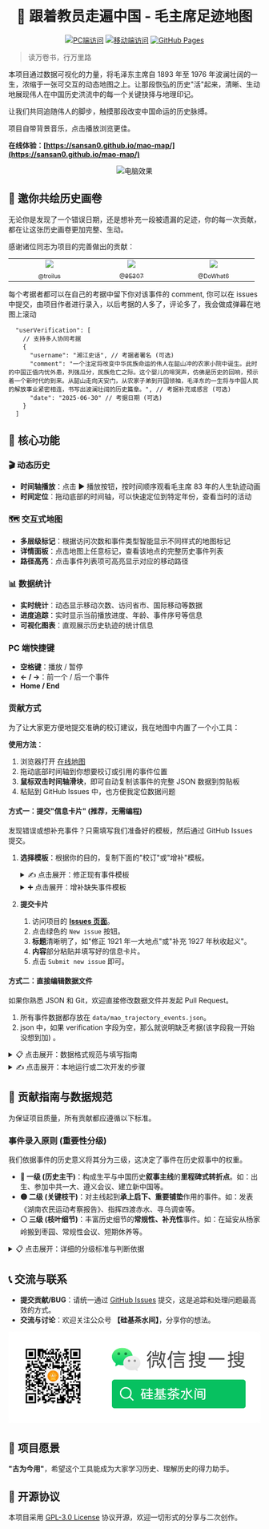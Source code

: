 <div align="center">

# 📍 跟着教员走遍中国 - 毛主席足迹地图


[![PC端访问](https://img.shields.io/badge/PC端-支持-4285F4?style=flat-square&logo=windows&logoColor=white)](#)
[![移动端访问](https://img.shields.io/badge/移动端-支持-4285F4?style=flat-square&logo=android&logoColor=white)](#)
[![GitHub Pages](https://img.shields.io/badge/GitHub_Pages-在线访问-4285F4?style=flat-square&logo=github&logoColor=white)](https://sansan0.github.io/mao-map)

</div>

> 读万卷书，行万里路

本项目通过数据可视化的力量，将毛泽东主席自 1893 年至 1976 年波澜壮阔的一生，浓缩于一张可交互的动态地图之上。让那段恢弘的历史"活"起来，清晰、生动地展现伟人在中国历史洪流中的每一个关键抉择与地理印记。

让我们共同追随伟人的脚步，触摸那段改变中国命运的历史脉搏。

项目自带背景音乐，点击播放浏览更佳。

**在线体验：[https://sansan0.github.io/mao-map/](https://sansan0.github.io/mao-map/)**

<p align="center">
  <img src="docs/images/image.png" alt="电脑效果" />
</p>

## 💖 邀你共绘历史画卷

无论你是发现了一个错误日期，还是想补充一段被遗漏的足迹，你的每一次贡献，都在让这张历史画卷更加完整、生动。

感谢诸位同志为项目的完善做出的贡献：

<div align="center">
<table>
  <tr>
    <td align="center" width="150">
      <a href="https://github.com/sansan0/mao-map/issues?q=author:troilus">
        <img src="https://github.com/troilus.png?size=64" width="64"/><br/>
        <sub>@troilus</sub>
      </a>
    </td>
    <td align="center" width="150">
      <a href="https://github.com/sansan0/mao-map/issues?q=author:9E307">
        <img src="https://github.com/9E307.png?size=64" width="64"/><br/>
        <sub>@9E307</sub>
      </a>
    </td>
    <td align="center" width="150">
      <a href="https://github.com/sansan0/mao-map/issues?q=author:DoWhat6">
        <img src="https://github.com/DoWhat6.png?size=64" width="64"/><br/>
        <sub>@DoWhat6</sub>
      </a>
    </td>
  </tr>
</table>
</div>

每个考据者都可以在自己的考据中留下你对该事件的 comment, 你可以在 issues 中提交，由项目作者进行录入，以后考据的人多了，评论多了，我会做成弹幕在地图上滚动

```
  "userVerification": [
    // 支持多人协同考据
    {
      "username": "湘江史话", // 考据者署名 (可选)
      "comment": "一个注定将改变中华民族命运的伟人在韶山冲的农家小院中诞生。此时的中国正值内忧外患，列强瓜分，民族危亡之际。这个婴儿的啼哭声，仿佛是历史的回响，预示着一个新时代的到来。从韶山走向天安门，从农家子弟到开国领袖，毛泽东的一生将与中国人民的解放事业紧密相连，书写出波澜壮阔的历史篇章。", // 考据补充或感言 (可选)
      "date": "2025-06-30" // 考据日期 (可选)
    }
  ]
```

## 🎯 核心功能

### 🎬 动态历史

- **时间轴播放**：点击 ▶️ 播放按钮，按时间顺序观看毛主席 83 年的人生轨迹动画
- **时间定位**：拖动底部的时间轴，可以快速定位到特定年份，查看当时的活动

### 🗺️ 交互式地图

- **多层级标记**：根据访问次数和事件类型智能显示不同样式的地图标记
- **详情面板**：点击地图上任意标记，查看该地点的完整历史事件列表
- **路径高亮**：点击事件列表项可高亮显示对应的移动路径

### 📊 数据统计

- **实时统计**：动态显示移动次数、访问省市、国际移动等数据
- **进度追踪**：实时显示当前播放进度、年龄、事件序号等信息
- **可视化图表**：直观展示历史轨迹的统计信息

### PC 端快捷键

- **空格键**：播放 / 暂停
- **← / →**：前一个 / 后一个事件
- **Home / End**

### 贡献方式

为了让大家更方便地提交准确的校订建议，我在地图中内置了一个小工具：

**使用方法**：

1. 浏览器打开 [在线地图](https://sansan0.github.io/mao-map/)
2. 拖动底部时间轴到你想要校订或引用的事件位置
3. **鼠标双击时间轴滑块**，即可自动复制该事件的完整 JSON 数据到剪贴板
4. 粘贴到 GitHub Issues 中，也方便我定位数据问题

#### 方式一：提交"信息卡片" (推荐，无需编程)

发现错误或想补充事件？只需填写我们准备好的模板，然后通过 GitHub Issues 提交。

1.  **选择模板**：根据你的目的，复制下面的"校订"或"增补"模板。

    <details>
    <summary>✍️ 点击展开：修正现有事件模板</summary>

    ```markdown
    ## 修正现有事件

    **定位信息**：

    - 事件日期：1921-07-23
    - 当前显示：参加中共一大

    **问题类型**:

    - [ ] 日期错误
    - [x] 地点错误
    - [x] 事件描述不准确
    - [ ] 史料来源问题

    **问题事件**

    - 日期：1921 年 7 月
    - 地点：上海
    - 描述：参加中共一大

    **建议修改为**:

    - 日期：1921 年 7 月 23 日
    - 地点：上海法租界望志路 106 号（今兴业路 76 号）
    - 描述：出席中国共产党第一次全国代表大会开幕会议。

    **史料依据 (最重要！)**:
    《毛泽东年谱（1893-1949）》上卷，中央文献出版社，2013 年 12 月第 2 版，第 86 页。
    （强烈建议附上史料的截图或照片）
    ```

    </details>

    <details>
    <summary>➕ 点击展开：增补缺失事件模板</summary>

    ```markdown
    ## 新增历史事件

    - **日期**: 1927-09-09
    - **地点**: 湖南省浏阳市
    - **事件简述**: 领导湘赣边界秋收起义
    - **重要性级别**: 🔴 一级事件
    - **事件类型**: 长途移动 <!-- 请从 [出生, 国际移动, 长途移动, 短途移动, 原地活动] 中选一个 -->

    **详细描述**:
    毛泽东作为中共中央特派员和前敌委员会书记，在浏阳、文家市等地领导和发动了湘赣边界的秋收起义。这是我党第一次在武装斗争中公开打出自己的旗号——工农革命军。

    **史料依据 (最重要！)**:
    《毛泽东传》金冲及主编，中央文献出版社，2016 年修订版，第 150-155 页。

    **录入标准自查**:

    - [x] 涉及明确的地理移动
    - [x] 具有高度的历史重要性
    - [x] 史料来源可供查证

    **你的补充说明或感言 (选填)**:
    秋收起义是探索"农村包围城市"道路的伟大开端。
    ```

    </details>

2.  **提交卡片**
    1.  访问项目的 **[Issues 页面](https://github.com/sansan0/mao-map/issues)**。
    2.  点击绿色的 `New issue` 按钮。
    3.  **标题**清晰明了，如"修正 1921 年一大地点"或"补充 1927 年秋收起义"。
    4.  **内容**部分粘贴并填写好的信息卡片。
    5.  点击 `Submit new issue` 即可。

#### 方式二：直接编辑数据文件

如果你熟悉 JSON 和 Git，欢迎直接修改数据文件并发起 Pull Request。

1.  所有事件数据都存放在 `data/mao_trajectory_events.json`。
2.  json 中，如果 verification 字段为空，那么就说明缺乏考据(该字段我一开始没想到加) 。

<details>
<summary>📋 点击展开：数据格式规范与填写指南</summary>

### JSON 数据结构示例

查看完整数据文件：[mao_trajectory_events.json](https://raw.githubusercontent.com/sansan0/mao-map/master/data/mao_trajectory_events.json)

每一条事件都遵循统一的 JSON 结构，确保数据的一致性：

```json
{
  "date": "1893-12-26", // 事件发生日期
  "age": 0, // 主席当时年龄
  "movementType": "出生",
  "event": "毛泽东出生，字咏芝（后改润之），乳名\"石三伢子\"",
  "coordinates": {
    "start": null,
    "end": {
      "province": "湖南省",
      "city": "湘潭市",
      "district": "韶山市"
    },
    "transit": [] // 途径地点 (可选)
  },
  "verification": "《毛泽东年谱》，中央文献出版社，2002年版，第 1 页", // 史料来源
  "userVerification": [
    // 支持多人协同考据
    {
      "username": "湘江史话", // 考据者署名 (可选)
      "comment": "一个注定将改变中华民族命运的伟人在韶山冲的农家小院中诞生。此时的中国正值内忧外患，列强瓜分，民族危亡之际。这个婴儿的啼哭声，仿佛是历史的回响，预示着一个新时代的到来。从韶山走向天安门，从农家子弟到开国领袖，毛泽东的一生将与中国人民的解放事业紧密相连，书写出波澜壮阔的历史篇章。", // 考据补充或感言 (可选)
      "date": "2025-06-30" // 考据日期 (可选)
    }
  ]
}
```

---

### 字段详细说明

#### 🏷️ `movementType`: 事件性质分类标准

为了确保地图标记的准确性和一致性，请严格按照以下标准选择事件类型。分类**仅基于事件自身**的 `start` 和 `end` 坐标：

- **`"出生"`**：仅用于毛主席的出生事件

  - 要求：`start` 必须为 `null`，`end` 必须有值，不能有 `transit`
  - 地图显示：只在 `end` 坐标显示一个标记，标记为"出生"

- **`"国际移动"`**：该事件的起点和终点跨越国界

  - 判断标准：`start` 和 `end` 在不同国家，或途径点涉及多个国家
  - 示例：从北京到莫斯科
  - 地图显示：起点标记为"出发"，终点标记为"到达"，途径点标记为"途径"

- **`"长途移动"`**：该事件的起点和终点跨越省份

  - 判断标准：`start` 和 `end` 在不同省份，或途径点涉及多个省份
  - 示例：从湖南长沙到北京
  - 地图显示：起点标记为"出发"，终点标记为"到达"，途径点标记为"途径"

- **`"短途移动"`**：该事件在同一省份内的不同地区间移动

  - 判断标准：`start` 和 `end` 在同一省份的不同地区
  - 示例：从长沙到韶山
  - 地图显示：起点标记为"出发"，终点标记为"到达"，途径点标记为"途径"

- **`"原地活动"`**：在固定地点的活动，无地理位移
  - 要求：`start` 和 `end` 必须完全相同，不能有 `transit`
  - 示例：在延安主持会议
  - 地图显示：只在该地点显示一个标记，标记为"活动"

#### 🗺️ `coordinates`: 地理坐标的规范填写

地图显示遵循 **"独立事件路径"** 的原则：每个事件独立绘制其内部的地理移动轨迹，从 `start` 到 `end`，途径 `transit` 点。**事件之间不绘制连接线**，避免产生虚假的地理连续性。

**坐标字段说明**：

1. **`start`（起点）**：

   - 出生事件：必须为 `null`
   - 原地活动：必须与 `end` 完全相同
   - 其他事件：该事件实际的地理起点
   - **重要**：应该填写该事件的真实起点，不需要强制等于上一个事件的 `end`

2. **`end`（终点）**：

   - 所有事件都必须有 `end` 坐标
   - 这是地图上主要标记显示的位置
   - 也是该事件的地理终点

3. **`transit`（途径点）**：
   - 仅在该事件的行程中有重要停留时填写
   - 按照时间顺序排列
   - 会在地图上显示为独立的标记点

**地图显示逻辑**：

- **路径绘制**：只绘制每个事件的内部路径（`start` → `transit` → `end`）
- **事件间连接**：不绘制任何事件与事件之间的连接线
- **标记显示**：所有坐标点（`start`、`end`、`transit`）都会显示为可点击的地图标记
- **标记分类**：
  - `start` 坐标标记为"出发"
  - `end` 坐标标记为"到达"
  - `transit` 坐标标记为"途径"
  - 出生事件的 `end` 坐标标记为"出生"
  - 原地活动的坐标标记为"活动"
- **详情面板**：点击任何标记可查看该地点的所有相关事件，按时间顺序显示

**路径绘制原则**：

- 移动事件：绘制 `start` → `transit` → `end` 的路径线
- 原地活动：不绘制任何路径线，只显示标记
- 出生事件：不绘制路径线，只显示标记
- `movementType` 的分类基于事件自身的 `start` 和 `end`，不受前序事件影响

**地理精度要求**：

- 🎯 优先精确到区/县级：`"district": "韶山市"`
- 📍 其次精确到市级：`"city": "湘潭市"`
- 🌍 最后精确到省级：`"province": "湖南省"`
- 🌐 国外地点：`"country": "俄罗斯", "city": "莫斯科"`

#### 📝 `event`: 事件描述

- **填写要求**：用一句话简明扼要地描述发生了什么事，这是事件的核心内容
- **格式建议**：动词开头，突出关键行为和结果
- **举例**：`"考察湘潭、湘乡、衡山、醴陵、长沙五县农民运动，历时32天"`

#### 📚 `verification`: 史料出处

> **⚠️ 这是项目最看重的部分！** 请务必写清楚你这条信息的来源，方便大家核对。

- **标准格式**：`《书名》，作者，出版社，出版年份，第X页`
- **网络资源**：`网站名称 文章标题，发布日期，网址`
- **档案资料**：`档案馆名称，档案编号，文件标题`
- **举例**：`"《毛泽东年谱（1893-1949）》上卷，中央文献出版社，2013年版，第1页"`

#### 💭 `userVerification`: 考据与感言

这是一个可以自由发挥的地方，欢迎您：

- ✍️ **补充说明**：写下对这个事件的额外研究心得
- 📖 **查证过程**：分享您的史料查证经历
- 💡 **个人感想**：抒发对这段历史的思考和感悟
- 🏷️ **署名纪念**：留下您的大名和日期，作为贡献纪念

**格式示例**：

```json
"userVerification": [
  {
    "username": "历史爱好者", // 您的署名
    "comment": "通过查阅多份史料，确认了这一事件的准确性...", // 您的补充或感言
    "date": "2025-01-01" // 考据日期
  }
]
```

</details>

<details>
<summary>✍️ 点击展开：本地运行或二次开发的步骤</summary>

1.  **克隆或下载项目**

    ```bash
    # 使用 Git 克隆
    git clone https://github.com/sansan0/mao-map.git
    cd mao-map

    # 或者，直接下载并解压 ZIP 包
    # https://github.com/sansan0/mao-map/archive/refs/heads/master.zip
    ```

2.  **启动本地服务器**
    - **方法 A：使用 Python** (需已安装 Python)
      ```bash
      # 在项目根目录运行
      python -m http.server 8000
      # 然后在浏览器访问 http://localhost:8000
      ```
    - **方法 B：使用 VS Code & Live Server 插件**
      1.  安装代码编辑器 [VS Code](https://code.visualstudio.com/)。
      2.  在 VS Code 插件市场安装 [Live Server](https://marketplace.visualstudio.com/items?itemName=ritwickdey.LiveServer)。
      3.  在 VS Code 中打开项目文件夹。
      4.  在 `index.html` 文件上右键，选择 `Open with Live Server`。

</details>

## 📝 贡献指南与数据规范

为保证项目质量，所有贡献都应遵循以下标准。

### 事件录入原则 (重要性分级)

我们依据事件的历史意义将其分为三级，这决定了事件在历史叙事中的权重。

- **🔴 一级 (历史主干)**：构成生平与中国历史**叙事主线**的**里程碑式转折点**。如：出生、参加中共一大、遵义会议、建立新中国等。
- **🟡 二级 (关键枝干)**：对主线起到**承上启下、重要铺垫**作用的事件。如：发表《湖南农民运动考察报告》、指挥四渡赤水、寻乌调查等。
- **⚪ 三级 (枝叶细节)**：丰富历史细节的**常规性、补充性**事件。如：在延安从杨家岭搬到枣园、常规性会议、短期休养等。

<details>
<summary>📋 点击展开：详细的分级标准与判断依据</summary>

#### 🔴 **一级事件 (必录) - 构成历史主干的转折点**

- **人生阶段的根本性转变：** 从韶山到东山学堂（首次离开家乡求学）、确立马克思主义信仰等。
- **革命和国家叙事的关键节点：** 领导秋收起义、抵达井冈山、到达延安、发表"论十大关系"等。
- **核心职务的标志性变动：** 当选中华苏维埃共和国主席、在遵义会议上被确立为军事领导核心、当选中华人民共和国主席等。
- **产生深远国际影响的活动：** 首次访问苏联、与尼克松会面等。

#### 🟡 **二级事件 (选录) - 承上启下的关键节点**

- **重要的思想理论形成与发表：** 在延安文艺座谈会上的讲话、发表《论持久战》、提出"百花齐放、百家争鸣"等。
- **重要的战役指挥与战略部署：** 部署三大战役的具体指挥、决策抗美援朝等。
- **重要的调查研究与地方视察：** 建国后首次视察黄河、南下视察等。
- **对个人和家庭有重大影响的事件：** 与杨开慧结婚；长子毛岸英牺牲等。

#### ⚪ **三级事件 (可选) - 丰富历史细节的日常活动**

- **常规性工作移动：** 建国后在多个住所（如中南海、北戴河、武汉东湖）之间的季节性移动。
- **一般性会议和接见：** 主持某次不产生重大路线变动的政治局常规会议、接见外国普通友好代表团等。
- **短期的休养或个人活动：** 在杭州进行短期休养、在北戴河游泳等。

</details>

## 📞 交流与联系

- **提交贡献/BUG**：请统一通过 [GitHub Issues](https://github.com/sansan0/mao-map/issues) 提交，这是追踪和处理问题最高效的方式。
- **交流与讨论**：欢迎关注公众号 **【硅基茶水间】**，分享你的想法。

![公众号二维码](https://raw.githubusercontent.com/sansan0/sansan0/refs/heads/master/_image/weixin.png)

## 🌟 项目愿景

**"古为今用"**，希望这个工具能成为大家学习历史、理解历史的得力助手。

## 📄 开源协议

本项目采用 [GPL-3.0 License](LICENSE) 协议开源，欢迎一切形式的分享与二次创作。
